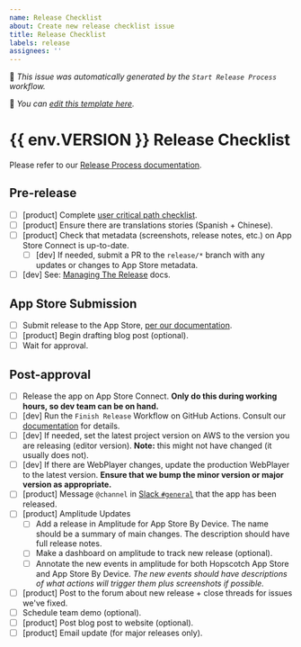 ```yaml
---
name: Release Checklist
about: Create new release checklist issue
title: Release Checklist
labels: release
assignees: ''
---
```


🤖 _This issue was automatically generated by the `Start Release Process` workflow._

📝 _You can [edit this template here](https://github.com/gethopscotch/hopscotch-iPad/blob/main/.github/release_checklist.md)._

# {{ env.VERSION }} Release Checklist

Please refer to our [Release Process documentation](https://github.com/gethopscotch/hopscotch-iPad/blob/main/docs/release_process.md).

## Pre-release

- [ ] [product] Complete [user critical path checklist](https://airtable.com/appdwdLvIgSz7KBE4/tblrW7Wx4gbTC1rrG/viwbDJ0VKZkT8gDj4?blocks=hide).
- [ ] [product] Ensure there are translations stories (Spanish + Chinese).
- [ ] [product] Check that metadata (screenshots, release notes, etc.) on App Store Connect is up-to-date.
    - [ ] [dev] If needed, submit a PR to the `release/*` branch with any updates or changes to App Store metadata.
- [ ] [dev] See: [Managing The Release](https://github.com/gethopscotch/hopscotch-iPad/blob/main/docs/release_process.md#managing-the-release) docs.

## App Store Submission

- [ ] Submit release to the App Store, [per our documentation](https://github.com/gethopscotch/hopscotch-iPad/blob/main/docs/release_process.md#submit-to-the-app-store).
- [ ] [product] Begin drafting blog post (optional).
- [ ] Wait for approval.

## Post-approval

- [ ] Release the app on App Store Connect. **Only do this during working hours, so dev team can be on hand.**
- [ ] [dev] Run the `Finish Release` Workflow on GitHub Actions. Consult our [documentation](https://github.com/gethopscotch/hopscotch-iPad/blob/main/docs/release_process.md#finishing-the-release) for details.
- [ ] [dev] If needed, set the latest project version on AWS to the version you are releasing (editor version). **Note:** this might not have changed (it usually does not).
- [ ] [dev] If there are WebPlayer changes, update the production WebPlayer to the latest version. **Ensure that we bump the minor version or major version as appropriate.**
- [ ] [product] Message `@channel` in [Slack `#general`](https://hopscotch-chat.slack.com/archives/C02BQGWJB) that the app has been released.
- [ ] [product] Amplitude Updates
    - [ ] Add a release in Amplitude for App Store By Device. The name should be a summary of main changes. The description should have full release notes.
    - [ ] Make a dashboard on amplitude to track new release (optional).
    - [ ] Annotate the new events in amplitude for both Hopscotch App Store and App Store By Device. _The new events should have descriptions of what actions will trigger them plus screenshots if possible._
- [ ] [product] Post to the forum about new release + close threads for issues we've fixed.
- [ ] Schedule team demo (optional).
- [ ] [product] Post blog post to website (optional).
- [ ] [product] Email update (for major releases only).
